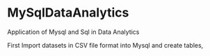 # MySqlDataAnalytics
Application of Mysql and Sql in Data Analytics


First Import datasets in CSV file format into Mysql and create tables,
